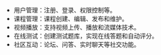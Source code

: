 + 用户管理：注册、登录、权限控制等。
+ 课程管理：课程创建、编辑、发布和维护。
+ 视频播放：支持视频上传、播放和流媒体技术。
+ 在线测试：创建测试题库，实现在线答题和自动评分。
+ 社区互动：论坛、问答、实时聊天等社交功能。

